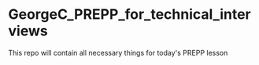 # GeorgeC_PREPP_for_technical_interviews
This repo will contain all necessary things for today's PREPP lesson

